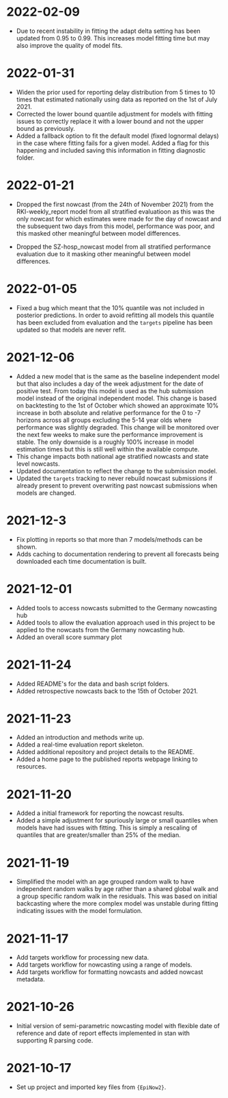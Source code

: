 # 2022-02-09

- Due to recent instability in fitting the adapt delta setting has been updated from 0.95 to 0.99. This increases model fitting time but may also improve the quality of model fits.

# 2022-01-31

- Widen the prior used for reporting delay distribution from 5 times to 10 times that estimated nationally using data as reported on the 1st of July 2021. 
- Corrected the lower bound quantile adjustment for models with fitting issues to correctly replace it with a lower bound and not the upper bound as previously.
- Added a fallback option to fit the default model (fixed lognormal delays) in the case where fitting fails for a given model. Added a flag for this happening and included saving this information in fitting diagnostic folder.

# 2022-01-21

- Dropped the first nowcast (from the 24th of November 2021) from the RKI-weekly_report model from all stratified evaluatioon as this was the only nowcast for which estimates were made for the day of nowcast and the subsequent two days from this model, performance was poor, and this masked other meaningful between model differences.

- Dropped the SZ-hosp_nowcast model from all stratified performance evaluation due to it masking other meaningful between model differences. 

# 2022-01-05

- Fixed a bug which meant that the 10% quantile was not included in posterior predictions. In order to avoid refitting all models this quantile has been excluded from evaluation and the `targets` pipeline has been updated so that models are never refit.

# 2021-12-06

- Added a new model that is the same as the baseline independent model but that also includes a day of the week adjustment for the date of positive test. From today this model is used as the hub submission model instead of the original independent model. This change is based on backtesting to the 1st of October which showed an approximate 10% increase in both absolute and relative performance for the 0 to -7 horizons across all groups excluding the 5-14 year olds where performance was slightly degraded. This change will be monitored over the next few weeks to make sure the performance improvement is stable. The only downside is a roughly 100% increase in model estimation times but this is still well within the available compute.
- This change impacts both national age stratified nowcasts and state level nowcasts.
- Updated documentation to reflect the change to the submission model.
- Updated the `targets` tracking to never rebuild nowcast submissions if already present to prevent overwriting past nowcast submissions when models are changed.

# 2021-12-3

- Fix plotting in reports so that more than 7 models/methods can be shown.
- Adds caching to documentation rendering to prevent all forecasts being downloaded each time documentation is built.

# 2021-12-01

- Added tools to access nowcasts submitted to the Germany nowcasting hub
- Added tools to allow the evaluation approach used in this project to be applied to the nowcasts from the Germany nowcasting hub.
- Added an overall score summary plot

# 2021-11-24

- Added README's for the data and bash script folders. 
- Added retrospective nowcasts back to the 15th of October 2021.

# 2021-11-23

- Added an introduction and methods write up. 
- Added a real-time evaluation report skeleton.
- Added additional repository and project details to the README.
- Added a home page to the published reports webpage linking to resources.

# 2021-11-20

- Added a initial framework for reporting the nowcast results.
- Added a simple adjustment for spuriously large or small quantiles when models have had issues with fitting. This is simply a rescaling of quantiles that are greater/smaller than 25% of the median.

# 2021-11-19

- Simplified the model with an age grouped random walk to have independent random walks by age rather than a shared global walk and a group specific random walk in the residuals. This was based on initial backcasting where the more complex model was unstable during fitting indicating issues with the model formulation.

# 2021-11-17

- Add targets workflow for processing new data.
- Add targets workflow for nowcasting using a range of models.
- Add targets workflow for formatting nowcasts and added nowcast metadata.

# 2021-10-26

- Initial version of semi-parametric nowcasting model with flexible date of reference and date of report effects implemented in stan with supporting R parsing code.

# 2021-10-17

- Set up project and imported key files from `{EpiNow2}`.
